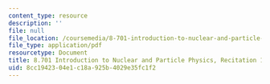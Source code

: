 ```yaml
---
content_type: resource
description: ''
file: null
file_location: /coursemedia/8-701-introduction-to-nuclear-and-particle-physics-fall-2020/8cc1942304e1c18a925b4029e35fc1f2_MIT8_701f20_rec17_soln.pdf
file_type: application/pdf
resourcetype: Document
title: 8.701 Introduction to Nuclear and Particle Physics, Recitation 17 Solutions
uid: 8cc19423-04e1-c18a-925b-4029e35fc1f2
---
```

